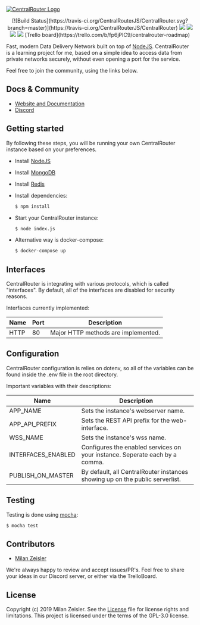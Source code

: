 [![CentralRouter Logo](https://i.ibb.co/zmV5k3K/68747470733a2f2f696d6167652e6962622e636f2f6d534b50337a2f63656e7472616c726f757465725f6272616e64696e675f6c6f676f2e706e67.png)](https://centralrouter.github.io/)

<p align="center">
    [![Build Status](https://travis-ci.org/CentralRouterJS/CentralRouter.svg?branch=master)](https://travis-ci.org/CentralRouterJS/CentralRouter)
    <img src="https://badges.frapsoft.com/os/v2/open-source.png?v=103" />
    <img src="https://img.shields.io/badge/PRs-welcome-brightgreen.svg" />
    <img src="https://img.shields.io/github/package-json/v/CentralRouterJS/CentralRouter.svg" />
    <img src="https://img.shields.io/github/license/CentralRouterJS/CentralRouter.svg?color=green" />
    [Trello board](https://trello.com/b/fp6jPIC9/centralrouter-roadmap)
</p>

Fast, modern Data Delivery Network built on top of [NodeJS](http://nodejs.org). 
CentralRouter is a learning project for me, based on a simple idea to access data from private
networks securely, without even opening a port for the service.

Feel free to join the community, using the links below.

## Docs & Community

* [Website and Documentation](https://centralrouter.github.io/)
* [Discord](https://discord.gg/n9yFj2F)

## Getting started

By following these steps, you will be running your own CentralRouter instance 
based on your preferences.

 * Install [NodeJS](https://nodejs.org/)
 * Install [MongoDB](https://www.mongodb.com/)
 * Install [Redis](https://redis.io/)
 
 * Install dependencies:
    ```bash
    $ npm install
    ```

* Start your CentralRouter instance:
    ```bash
    $ node index.js
    ```

* Alternative way is docker-compose:
    ```bash
    $ docker-compose up
    ```

## Interfaces

CentralRouter is integrating with various protocols, which is called "interfaces".
By default, all of the interfaces are disabled for security reasons.

Interfaces currently implemented:

| Name | Port | Description |
| ---- | ---- | ----------- |
| HTTP |  80  | Major HTTP methods are implemented. |

## Configuration

CentralRouter configuration is relies on dotenv, so all of the variables can be found
inside the .env file in the root directory.

Important variables with their descriptions:

| Name | Description |
| ---- | ----------- |
| APP_NAME | Sets the instance's webserver name. |
| APP_API_PREFIX | Sets the REST API prefix for the web-interface. |
| WSS_NAME | Sets the instance's wss name. |
| INTERFACES_ENABLED | Configures the enabled services on your instance. Seperate each by a comma. |
| PUBLISH_ON_MASTER | By default, all CentralRouter instances showing up on the public serverlist. |

## Testing

Testing is done using [mocha](https://mochajs.org/):

```bash
$ mocha test
```

## Contributors

* [Milan Zeisler](https://github.com/LeFizzy/)

We're always happy to review and accept issues/PR's.
Feel free to share your ideas in our Discord server, or either via the TrelloBoard.

## License

Copyright (c) 2019 Milan Zeisler. See the [License](LICENSE) file for license rights and limitations. This project is licensed under the terms of the GPL-3.0 license.
